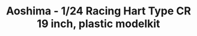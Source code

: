 ---
layout: product
title: "Aoshima - 1/24 Racing Hart Type CR 19 inch, plastic modelkit"
price: "TBA" 
desc: "N/A"
img_path: "/assets/img/AO53935.webp"
brand: "N/A"
available: false
special_offer: false
new: false
soon: false
cat: "010000"
subcat: "013700"
subsubcat: "0N/A"
sifra: "AO53935"
popular: false
spec: false
---